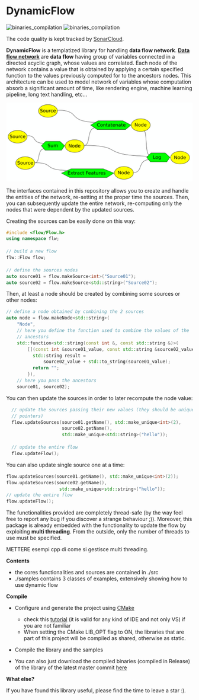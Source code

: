 # DynamicFlow

![binaries_compilation](https://github.com/andreacasalino/DynamicFlow/actions/workflows/installArtifacts.yml/badge.svg)
![binaries_compilation](https://github.com/andreacasalino/DynamicFlow/actions/workflows/runTests.yml/badge.svg)

The code quality is kept tracked by [SonarCloud](https://sonarcloud.io/summary/new_code?id=andreacasalino_DynamicFlow).

**DynamicFlow** is a templatized library for handling **data flow network**.
[**Data flow network**](https://en.wikipedia.org/wiki/Data-flow_diagram) are **data flow** having group of variables connected in a directed acyclic graph, whose values are correlated.
Each node of the network contains a value that is obtained by applying a certain specified function to the values previously computed for to the ancestors nodes.
This architecture can be used to model network of variables whose computation absorb a significant amount of time, like rendering engine, machine learning pipeline, long text handling, etc...

![How a data flow looks like:](Readme-picture.png)

The interfaces contained in this repository allows you to create and handle the entities of the network, re-setting at the proper time the sources.
Then, you can subsequently update the entire network, re-computing only the nodes that were dependent by the updated sources.

Creating the sources can be easily done on this way:

```cpp
#include <flow/Flow.h>
using namespace flw;

// build a new flow
flw::Flow flow;

// define the sources nodes
auto source01 = flow.makeSource<int>("Source01");
auto source02 = flow.makeSource<std::string>("Source02");
```

Then, at least a node should be created by combining some sources or other nodes:

```cpp
// define a node obtained by combining the 2 sources
auto node = flow.makeNode<std::string>(
    "Node",
    // here you define the function used to combine the values of the
    // ancestors
    std::function<std::string(const int &, const std::string &)>(
        [](const int &source01_value, const std::string &source02_value) {
          std::string result =
              source02_value + std::to_string(source01_value);
          return "";
        }),
    // here you pass the ancestors
    source01, source02);
```

You can then update the sources in order to later recompute the node value:
```cpp
  // update the sources passing their new values (they should be unique
  // pointers)
  flow.updateSources(source01.getName(), std::make_unique<int>(2),
                     source02.getName(),
                     std::make_unique<std::string>("hello"));

  // update the entire flow
  flow.updateFlow();
```

You can also update single source one at a time:
```cpp 
flow.updateSources(source01.getName(), std::make_unique<int>(2));
flow.updateSources(source02.getName(),
                    std::make_unique<std::string>("hello"));
// update the entire flow
flow.updateFlow();
```

The functionalities provided are completely thread-safe (by the way feel free to report any bug if you discover a strange behaviour ;)).
Moreover, this package is already embedded with the functionality to update the flow by exploiting **multi threading**. From the outside, only the number of threads to use
must be specified.

METTERE esempi cpp di come si gestisce multi threading.

**Contents**

 * the cores functionalities and sources are contained in ./src
 * ./samples contains 3 classes of examples, extensively showing how to use dynamic flow

**Compile**
   
 * Configure and generate the project using [CMake](https://cmake.org)

   * check this [tutorial](https://www.youtube.com/watch?v=LxHV-KNEG3k) (it is valid for any kind of IDE and not only VS) if you are not familiar
   * When setting the CMake LIB_OPT flag to ON, the libraries that are part of this project will be compiled as shared, otherwise as static. 
	  
 * Compile the library and the samples

 * You can also just download the compiled binaries (compiled in Release) of the library of the latest master commit [here](https://github.com/andreacasalino/DynamicFlow/actions) 
 
**What else?**

If you have found this library useful, please find the time to leave a star :).

